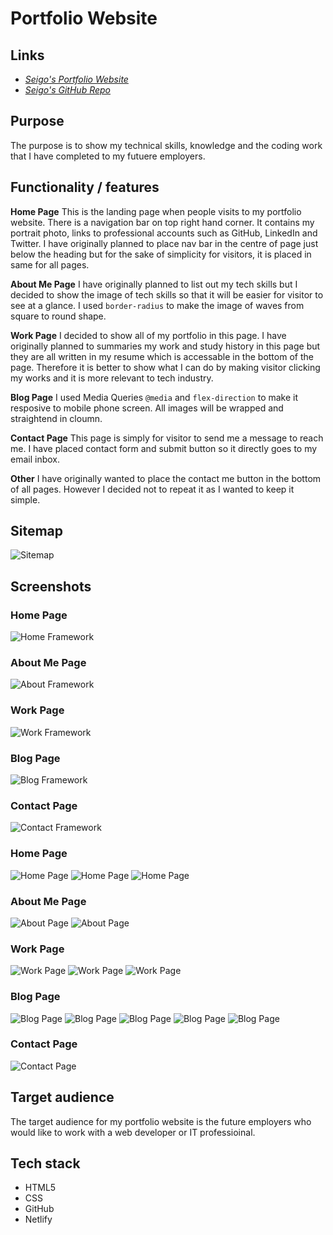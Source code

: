 # Portfolio Website
## Links
- *[Seigo's Portfolio Website](https://seigo-portfolio-assignment.netlify.app/)*
- *[Seigo's GitHub Repo](https://github.com/miyakeseigo/projects.git)*

## Purpose
The purpose is to show my technical skills, knowledge and the coding work that I have completed to my futuere employers.

## Functionality / features

**Home Page**
This is the landing page when people visits to my portfolio website. There is a navigation bar on top right hand corner. It contains my portrait photo, links to professional accounts such as GitHub, LinkedIn and Twitter. I have originally planned to place nav bar in the centre of page just below the heading but for the sake of simplicity for visitors, it is placed in same for all pages.

**About Me Page**
I have originally planned to list out my tech skills but I decided to show the image of tech skills so that it will be easier for visitor to see at a glance. I used ``border-radius`` to make the image of waves from square to round shape. 

**Work Page**
I decided to show all of my portfolio in this page. I have originally planned to summaries my work and study history in this page but they are all written in my resume which is accessable in the bottom of the page. Therefore it is better to show what I can do by making visitor clicking my works and it is more relevant to tech industry.

**Blog Page**
I used Media Queries ``@media`` and ``flex-direction`` to make it resposive to mobile phone screen. All images will be wrapped and straightend in cloumn. 

**Contact Page**
This page is simply for visitor to send me a message to reach me. I have placed contact form and submit button so it directly goes to my email inbox.

**Other**
I have originally wanted to place the contact me button in the bottom of all pages. However I decided not to repeat it as I wanted to keep it simple.  


## Sitemap
![Sitemap](/docs/sitemap.jpg)

## Screenshots
### Home Page
![Home Framework](/docs/home.png)
### About Me Page
![About Framework](/docs/about.png)
### Work Page
![Work Framework](/docs/work.png)
### Blog Page
![Blog Framework](/docs/blog.png)
### Contact Page
![Contact Framework](/docs/contact.png)
### Home Page
![Home Page](/docs/homepage1.png)
![Home Page](/docs/homepage2.png)
![Home Page](/docs/homepage3.png)
### About Me Page
![About Page](/docs/aboutpage1.png)
![About Page](/docs/aboutpage2.png)
### Work Page
![Work Page](/docs/workpage1.png)
![Work Page](/docs/workpage2.png)
![Work Page](/docs/workpage3.png)
### Blog Page
![Blog Page](/docs/blogpage1.png)
![Blog Page](/docs/blogpage2.png)
![Blog Page](/docs/blogpage3.png)
![Blog Page](/docs/blogpage4.png)
![Blog Page](/docs/blogpage5.png)
### Contact Page
![Contact Page](/docs/contactpage.png)
     
## Target audience
The target audience for my portfolio website is the future employers who would like to work with a web developer or IT professioinal.
     
## Tech stack
- HTML5 
- CSS
- GitHub
- Netlify